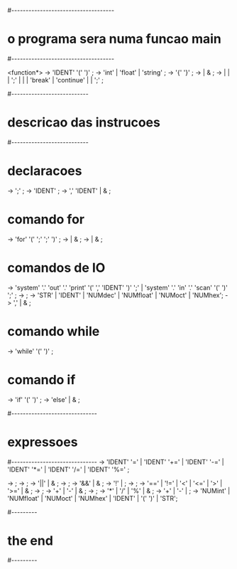 #------------------------------------

# o programa sera numa funcao main

#------------------------------------

<function\*> -> <type> 'IDENT' '(' ')' <bloco> ;
<type> -> 'int' | 'float' | 'string' ;
<bloco> -> '{' <stmtList> '}' ;
<stmtList> -> <stmt> <stmtList> | & ;
<stmt> -> <forStmt>
| <ioStmt>
| <whileStmt>
| <expr> ';'
| <ifStmt>
| <bloco>
| 'break'
| 'continue'
| <declaration>
| ';' ;

#---------------------------

# descricao das instrucoes

#---------------------------

# declaracoes

<declaration> -> <type> <identList> ';' ;
<identList> -> 'IDENT' <restoIdentList> ;
<restoIdentList> -> ',' 'IDENT' <restoIdentList> | & ;

# comando for

<forStmt> -> 'for' '(' <optAtrib> ';' <optExpr> ';' <optAtrib> ')' <stmt> ;
<optExpr> -> <expr> | & ;
<optAtrib> -> <atrib> | & ;

# comandos de IO

<ioStmt> -> 'system' '.' 'out' '.' 'print' '(' <type> ',' 'IDENT' ')' ';'
| 'system' '.' 'in' '.' 'scan' '(' <outList> ')' ';' ;
<outList> -> <out> <restoOutList> ;
<out> -> 'STR' | 'IDENT' | 'NUMdec' | 'NUMfloat' | 'NUMoct' | 'NUMhex';
<restoOutList> -> ',' <out> <restoOutList> | & ;

# comando while

<whileStmt> -> 'while' '(' <expr> ')' <stmt> ;

# comando if

<ifStmt> -> 'if' '(' <expr> ')' <stmt> <elsePart> ;
<elsePart> -> 'else' <stmt> | & ;

#------------------------------

# expressoes

#------------------------------
<atrib> -> 'IDENT' '=' <expr>
| 'IDENT' '+=' <expr>
| 'IDENT' '-=' <expr>
| 'IDENT' '\*=' <expr>
| 'IDENT' '/=' <expr>
| 'IDENT' '%=' <expr>;

<expr> -> <or> ;
<or> -> <and> <restoOr> ;
<restoOr> -> '||' <and> <restoOr> | & ;
<and> -> <not> <restoAnd> ;
<restoAnd> -> '&&' <not> <restoAnd> | & ;
<not> -> '!' <not> | <rel> ;
<rel> -> <add> <restoRel> ;
<restoRel> -> '==' <add> | '!=' <add>
| '<' <add> | '<=' <add>
| '>' <add> | '>=' <add> | & ;
<add> -> <mult> <restoAdd> ;
<restoAdd> -> '+' <mult> <restoAdd>
| '-' <mult> <restoAdd> | & ;
<mult> -> <uno> <restoMult> ;
<restoMult> -> '\*' <uno> <restoMult>
| '/' <uno> <restoMult>
| '%' <uno> <restoMult> | & ;
<uno> -> '+' <uno> | '-' <uno> | <fator> ;
<fator> -> 'NUMint' | 'NUMfloat' | 'NUMoct' | 'NUMhex'
| 'IDENT' | '(' <expr> ')' | 'STR';

#---------

# the end

#---------
